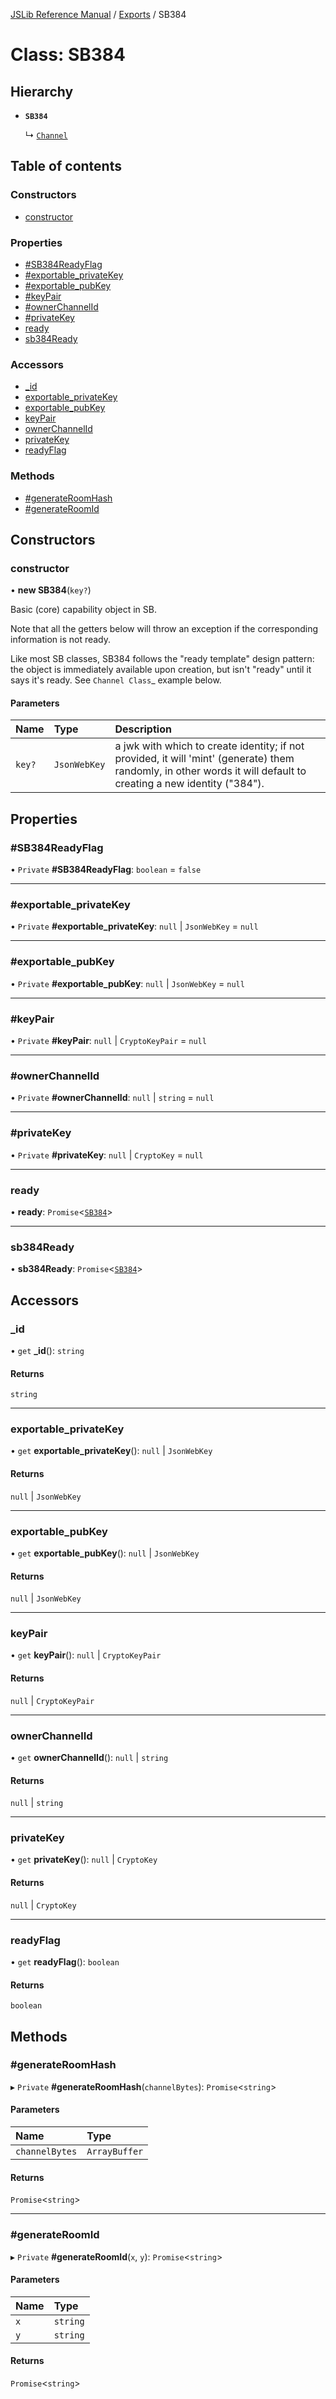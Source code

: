[JSLib Reference Manual](../jslib2.md) / [Exports](../modules.md) / SB384

# Class: SB384

## Hierarchy

- **`SB384`**

  ↳ [`Channel`](Channel.md)

## Table of contents

### Constructors

- [constructor](SB384.md#constructor)

### Properties

- [#SB384ReadyFlag](SB384.md##sb384readyflag)
- [#exportable\_privateKey](SB384.md##exportable_privatekey)
- [#exportable\_pubKey](SB384.md##exportable_pubkey)
- [#keyPair](SB384.md##keypair)
- [#ownerChannelId](SB384.md##ownerchannelid)
- [#privateKey](SB384.md##privatekey)
- [ready](SB384.md#ready)
- [sb384Ready](SB384.md#sb384ready)

### Accessors

- [\_id](SB384.md#_id)
- [exportable\_privateKey](SB384.md#exportable_privatekey)
- [exportable\_pubKey](SB384.md#exportable_pubkey)
- [keyPair](SB384.md#keypair)
- [ownerChannelId](SB384.md#ownerchannelid)
- [privateKey](SB384.md#privatekey)
- [readyFlag](SB384.md#readyflag)

### Methods

- [#generateRoomHash](SB384.md##generateroomhash)
- [#generateRoomId](SB384.md##generateroomid)

## Constructors

### constructor

• **new SB384**(`key?`)

Basic (core) capability object in SB.

Note that all the getters below will throw an exception if the
corresponding information is not ready.

Like most SB classes, SB384 follows the "ready template" design
pattern: the object is immediately available upon creation,
but isn't "ready" until it says it's ready. See `Channel Class`_
example below.

#### Parameters

| Name | Type | Description |
| :------ | :------ | :------ |
| `key?` | `JsonWebKey` | a jwk with which to create identity; if not provided, it will 'mint' (generate) them randomly, in other words it will default to creating a new identity ("384"). |

## Properties

### #SB384ReadyFlag

• `Private` **#SB384ReadyFlag**: `boolean` = `false`

___

### #exportable\_privateKey

• `Private` **#exportable\_privateKey**: ``null`` \| `JsonWebKey` = `null`

___

### #exportable\_pubKey

• `Private` **#exportable\_pubKey**: ``null`` \| `JsonWebKey` = `null`

___

### #keyPair

• `Private` **#keyPair**: ``null`` \| `CryptoKeyPair` = `null`

___

### #ownerChannelId

• `Private` **#ownerChannelId**: ``null`` \| `string` = `null`

___

### #privateKey

• `Private` **#privateKey**: ``null`` \| `CryptoKey` = `null`

___

### ready

• **ready**: `Promise`<[`SB384`](SB384.md)\>

___

### sb384Ready

• **sb384Ready**: `Promise`<[`SB384`](SB384.md)\>

## Accessors

### \_id

• `get` **_id**(): `string`

#### Returns

`string`

___

### exportable\_privateKey

• `get` **exportable_privateKey**(): ``null`` \| `JsonWebKey`

#### Returns

``null`` \| `JsonWebKey`

___

### exportable\_pubKey

• `get` **exportable_pubKey**(): ``null`` \| `JsonWebKey`

#### Returns

``null`` \| `JsonWebKey`

___

### keyPair

• `get` **keyPair**(): ``null`` \| `CryptoKeyPair`

#### Returns

``null`` \| `CryptoKeyPair`

___

### ownerChannelId

• `get` **ownerChannelId**(): ``null`` \| `string`

#### Returns

``null`` \| `string`

___

### privateKey

• `get` **privateKey**(): ``null`` \| `CryptoKey`

#### Returns

``null`` \| `CryptoKey`

___

### readyFlag

• `get` **readyFlag**(): `boolean`

#### Returns

`boolean`

## Methods

### #generateRoomHash

▸ `Private` **#generateRoomHash**(`channelBytes`): `Promise`<`string`\>

#### Parameters

| Name | Type |
| :------ | :------ |
| `channelBytes` | `ArrayBuffer` |

#### Returns

`Promise`<`string`\>

___

### #generateRoomId

▸ `Private` **#generateRoomId**(`x`, `y`): `Promise`<`string`\>

#### Parameters

| Name | Type |
| :------ | :------ |
| `x` | `string` |
| `y` | `string` |

#### Returns

`Promise`<`string`\>

